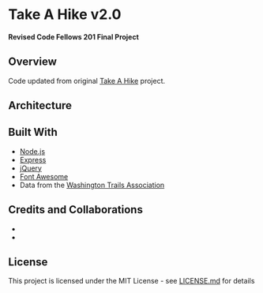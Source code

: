 # Take A Hike v2.0
#### Revised Code Fellows 201 Final Project

## Overview
Code updated from original [Take A Hike](https://github.com/melaniebcohen/cf-201-finalproject) project.

## Architecture

## Built With
* [Node.js](https://nodejs.org)
* [Express](https://expressjs.com)
* [jQuery](https://jquery.com)
* [Font Awesome](https://fontawesome.com)
* Data from the [Washington Trails Association](https://www.wta.org)

## Credits and Collaborations
*
* 

## License
This project is licensed under the MIT License - see [LICENSE.md](LICENSE.md) for details
